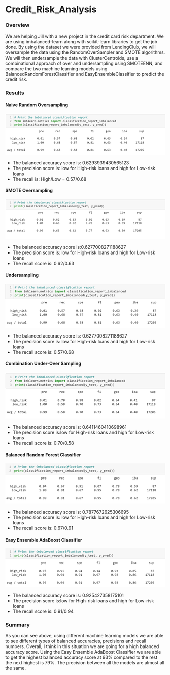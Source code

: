 # Credit_Risk_Analysis

### Overview
We are helping Jill with a new project in the credit card risk department. We are using imbalanced-learn along with scikit-learn libraries to get the job done. By using the dataset we were provided from LendingClub, we will oversample the data using the RandomOverSampler and SMOTE algorithms. We will then undersample the data with ClusterCentroids, use a combinational approach of over and undersampling using SMOTEENN, and compare the two machine learning models using BalancedRandomForestClassifier and EasyEnsembleClassifier to predict the credit risk. 

### Results

#### Naive Random Oversampling
![This is an image](https://github.com/clarosjorge21/Credit_Risk_Analysis/blob/96a04f4112a279b0e2b1922e44678b63e84c6d90/Images/Naive.PNG)
* The balanced accuracy score is: 0.6293939430565123
* The precision score is: low for High-risk loans and high for Low-risk loans
* The recall is: High/Low = 0.57/0.68

#### SMOTE Oversampling
![This is an image](https://github.com/clarosjorge21/Credit_Risk_Analysis/blob/96a04f4112a279b0e2b1922e44678b63e84c6d90/Images/Smote_Over.PNG)
* The balanced accuracy score is:0.6277008271188627
* The precision score is: low for High-risk loans and high for Low-risk loans
* The recall score is: 0.62/0.63

#### Undersampling
![This is an image](https://github.com/clarosjorge21/Credit_Risk_Analysis/blob/96a04f4112a279b0e2b1922e44678b63e84c6d90/Images/Under.PNG)
* The balanced accuracy score is: 0.6277008271188627
* The precision score is: low for High-risk loans and high for Low-risk loans
* The recall score is: 0.57/0.68

#### Combination Under-Over Sampling
![This is an image](https://github.com/clarosjorge21/Credit_Risk_Analysis/blob/96a04f4112a279b0e2b1922e44678b63e84c6d90/Images/Over_Under.PNG)
* The balanced accuracy score is: 0.6411460410698961
* The precision score is:low for High-risk loans and high for Low-risk loans
* The recall score is: 0.70/0.58

#### Balanced Random Forest Classifier
![This is an image](https://github.com/clarosjorge21/Credit_Risk_Analysis/blob/96a04f4112a279b0e2b1922e44678b63e84c6d90/Images/Random_Forest.PNG)
* The balanced accuracy score is: 0.7877672625306695
* The precision score is: low for High-risk loans and high for Low-risk loans
* The recall score is: 0.67/0.91

#### Easy Ensemble AdaBoost Classifier
![This is an image](https://github.com/clarosjorge21/Credit_Risk_Analysis/blob/96a04f4112a279b0e2b1922e44678b63e84c6d90/Images/EE_Adaboost.PNG)
* The balanced accuracy score is: 0.925427358175101
* The precision score is:low for High-risk loans and high for Low-risk loans
* The recall score is: 0.91/0.94

### Summary
As you can see above, using different machine learning models we are able to see different types of balanced accuracies, precisions and recall numbers. Overall, I think in this situation we are going for a high balanced accuracy score. Using the Easy Ensemble AdaBoost Classifier we are able to get the highest balanced accuracy score at 93% compared to the rest the next highest is 79%. The precision between all the models are almost all the same. 
